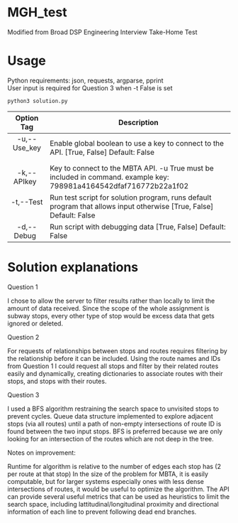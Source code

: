 # MGH_test
Modified from Broad DSP Engineering Interview Take-Home Test

# Usage
Python requirements: json, requests, argparse, pprint <br />
User input is required for Question 3 when -t False is set
```
python3 solution.py 
```

Option Tag | Description
:-:        | ---
-u,--Use_key &nbsp;&nbsp;| Enable global boolean to use a key to connect to the API. [True, False] Default: False
-k,--APIkey &nbsp;| Key to connect to the MBTA API. -u True must be included in command. example key: 798981a4164542dfaf716772b22a1f02
-t,--Test &nbsp;|Run test script for solution program, runs default program that allows input otherwise [True, False] Default: False
-d,--Debug &nbsp;|Run script with debugging data [True, False] Default: False
   

# Solution explanations
Question 1 

I chose to allow the server to filter results rather than locally to limit the amount of data received. Since the scope of the whole assignment is subway stops, every other type of stop would be excess data that gets ignored or deleted. 

Question 2 

For requests of relationships between stops and routes requires filtering by the relationship before it can be included. Using the route names and IDs from Question 1 I could request all stops and filter by their related routes easily and dynamically, creating dictionaries to associate routes with their stops, and stops with their routes.  

Question 3

I used a BFS algorithm restraining the search space to unvisited stops to prevent cycles. Queue data structure implemented to explore adjacent stops (via all routes) until a path of non-empty intersections of route ID is found between the two input stops. BFS is preferred because we are only looking for an intersection of the routes which are not deep in the tree. 

Notes on improvement: 

Runtime for algorithm is relative to the number of edges each stop has (2 per route at that stop)
In the size of the problem for MBTA, it is easily computable, but for larger systems especially ones with less dense intersections of routes, it would be useful to optimize the algorithm. The API can provide several useful metrics that can be used as heuristics to limit the search space, including lattitudinal/longitudinal proximity and directional information of each line to prevent following dead end branches. 




